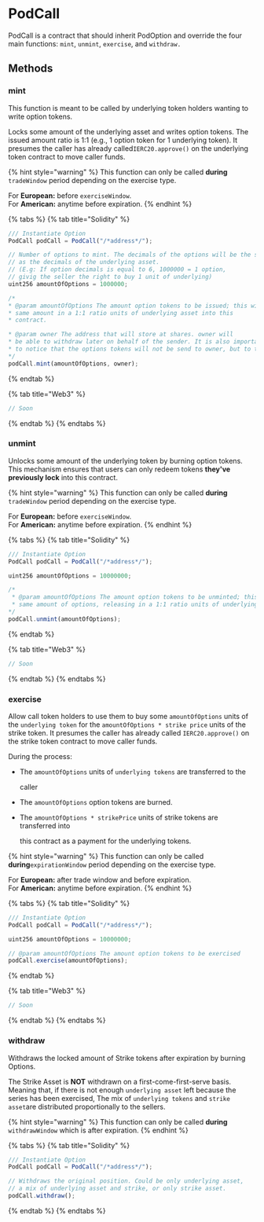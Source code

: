 # PodCall

PodCall is a contract that should inherit PodOption and override the four main functions: `mint`, `unmint`, `exercise`, and `withdraw.`

## Methods

### mint

This function is meant to be called by underlying token holders wanting to write option tokens.

Locks some amount of the underlying asset and writes option tokens. The issued amount ratio is 1:1 \(e.g., 1 option token for 1 underlying token\). It presumes the caller has already called`IERC20.approve()` on the underlying token contract to move caller funds.

{% hint style="warning" %}
This function can only be called **during** `tradeWindow` period depending on the exercise type.

For **European:** before `exerciseWindow`.  
For **American:** anytime before expiration.
{% endhint %}

{% tabs %}
{% tab title="Solidity" %}
```javascript
/// Instantiate Option
PodCall podCall = PodCall("/*address*/");

// Number of options to mint. The decimals of the options will be the same
// as the decimals of the underlying asset.
// (E.g: If option decimals is equal to 6, 1000000 = 1 option, 
// givig the seller the right to buy 1 unit of underlying)
uint256 amountOfOptions = 1000000;

/*
* @param amountOfOptions The amount option tokens to be issued; this will lock
* same amount in a 1:1 ratio units of underlying asset into this
* contract.

* @param owner The address that will store at shares. owner will
* be able to withdraw later on behalf of the sender. It is also important 
* to notice that the options tokens will not be send to owner, but to the msg.sender
*/
podCall.mint(amountOfOptions, owner);
```
{% endtab %}

{% tab title="Web3" %}
```javascript
// Soon
```
{% endtab %}
{% endtabs %}

### unmint

Unlocks some amount of the underlying token by burning option tokens. This mechanism ensures that users can only redeem tokens **they've previously lock** into this contract.

{% hint style="warning" %}
This function can only be called **during** `tradeWindow` period depending on the exercise type.

For **European:** before `exerciseWindow`.  
For **American:** anytime before expiration.
{% endhint %}

{% tabs %}
{% tab title="Solidity" %}
```javascript
/// Instantiate Option
PodCall podCall = PodCall("/*address*/");

uint256 amountOfOptions = 10000000;

/*
 * @param amountOfOptions The amount option tokens to be unminted; this will burn
 * same amount of options, releasing in a 1:1 ratio units of underlying asset.
*/
podCall.unmint(amountOfOptions);
```
{% endtab %}

{% tab title="Web3" %}
```javascript
// Soon
```
{% endtab %}
{% endtabs %}

### exercise

Allow call token holders to use them to buy some `amountOfOptions` units of the `underlying token` for the `amountOfOptions * strike price` units of the strike token. It presumes the caller has already called `IERC20.approve()` on the strike token contract to move caller funds.

During the process:

* The `amountOfOptions` units of `underlying tokens` are transferred to the

  caller

* The `amountOfOptions` option tokens are burned.
* The `amountOfOptions * strikePrice` units of strike tokens are transferred into

  this contract as a payment for the underlying tokens.

{% hint style="warning" %}
This function can only be called **during**`expirationWindow` period depending on the exercise type.

For **European:** after trade window and before expiration.  
For **American:** anytime before expiration.
{% endhint %}

{% tabs %}
{% tab title="Solidity" %}
```javascript
/// Instantiate Option
PodCall podCall = PodCall("/*address*/");

uint256 amountOfOptions = 10000000;

// @param amountOfOptions The amount option tokens to be exercised
podCall.exercise(amountOfOptions);
```
{% endtab %}

{% tab title="Web3" %}
```javascript
// Soon
```
{% endtab %}
{% endtabs %}

### withdraw

Withdraws the locked amount of Strike tokens after expiration by burning Options.

The Strike Asset is **NOT** withdrawn on a first-come-first-serve basis. Meaning that, if there is not enough `underlying asset` left because the series has been exercised, The mix of `underlying tokens` and `strike asset`are distributed proportionally to the sellers.

{% hint style="warning" %}
This function can only be called **during** `withdrawWindow` which is after expiration.
{% endhint %}

{% tabs %}
{% tab title="Solidity" %}
```javascript
/// Instantiate Option
PodCall podCall = PodCall("/*address*/");

// Withdraws the original position. Could be only underlying asset,
// a mix of underlying asset and strike, or only strike asset.
podCall.withdraw();
```
{% endtab %}
{% endtabs %}

